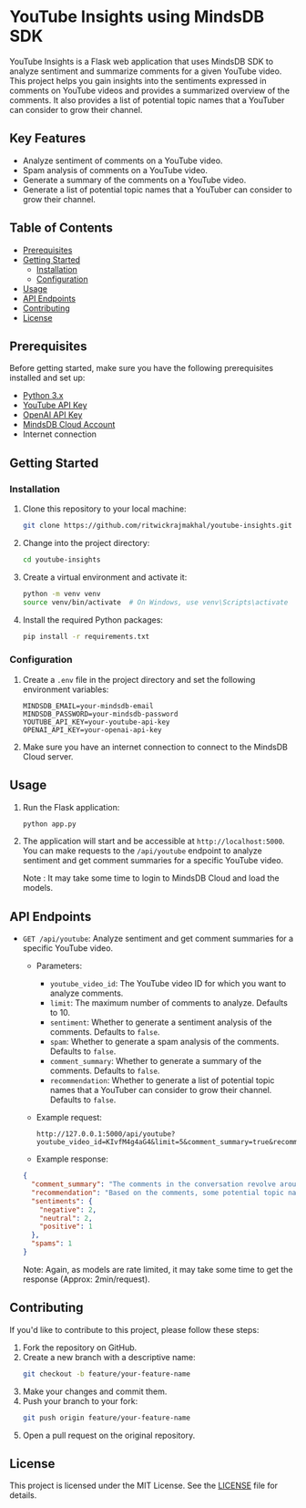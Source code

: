 # YouTube Insights using MindsDB SDK

YouTube Insights is a Flask web application that uses MindsDB SDK to analyze sentiment and summarize comments for a given YouTube video. This project helps you gain insights into the sentiments expressed in comments on YouTube videos and provides a summarized overview of the comments. It also provides a list of potential topic names that a YouTuber can consider to grow their channel.

## Key Features

- Analyze sentiment of comments on a YouTube video.
- Spam analysis of comments on a YouTube video.
- Generate a summary of the comments on a YouTube video.
- Generate a list of potential topic names that a YouTuber can consider to grow their channel.

## Table of Contents

- [Prerequisites](#prerequisites)
- [Getting Started](#getting-started)
  - [Installation](#installation)
  - [Configuration](#configuration)
- [Usage](#usage)
- [API Endpoints](#api-endpoints)
- [Contributing](#contributing)
- [License](#license)

## Prerequisites

Before getting started, make sure you have the following prerequisites installed and set up:

- [Python 3.x](https://www.python.org/downloads/)
- [YouTube API Key](https://developers.google.com/youtube/registering_an_application)
- [OpenAI API Key](https://openai.com/)
- [MindsDB Cloud Account](https://mindsdb.com/)
- Internet connection

## Getting Started

### Installation

1. Clone this repository to your local machine:

   ```bash
   git clone https://github.com/ritwickrajmakhal/youtube-insights.git
   ```

2. Change into the project directory:

   ```bash
   cd youtube-insights
   ```

3. Create a virtual environment and activate it:

   ```bash
   python -m venv venv
   source venv/bin/activate  # On Windows, use venv\Scripts\activate
   ```

4. Install the required Python packages:

   ```bash
   pip install -r requirements.txt
   ```

### Configuration

1. Create a `.env` file in the project directory and set the following environment variables:

   ```
   MINDSDB_EMAIL=your-mindsdb-email
   MINDSDB_PASSWORD=your-mindsdb-password
   YOUTUBE_API_KEY=your-youtube-api-key
   OPENAI_API_KEY=your-openai-api-key
   ```

2. Make sure you have an internet connection to connect to the MindsDB Cloud server.

## Usage

1. Run the Flask application:

   ```bash
   python app.py
   ```

2. The application will start and be accessible at `http://localhost:5000`. You can make requests to the `/api/youtube` endpoint to analyze sentiment and get comment summaries for a specific YouTube video.

   Note : It may take some time to login to MindsDB Cloud and load the models.

## API Endpoints

- `GET /api/youtube`: Analyze sentiment and get comment summaries for a specific YouTube video.

  - Parameters:

    - `youtube_video_id`: The YouTube video ID for which you want to analyze comments.
    - `limit`: The maximum number of comments to analyze. Defaults to 10.
    - `sentiment`: Whether to generate a sentiment analysis of the comments. Defaults to `false`.
    - `spam`: Whether to generate a spam analysis of the comments. Defaults to `false`.
    - `comment_summary`: Whether to generate a summary of the comments. Defaults to `false`.
    - `recommendation`: Whether to generate a list of potential topic names that a YouTuber can consider to grow their channel. Defaults to `false`.

  - Example request:

    ```
    http://127.0.0.1:5000/api/youtube?youtube_video_id=KIvfM4g4aG4&limit=5&comment_summary=true&recommendation=true&sentiment=true&spam=true
    ```

  - Example response:

  ```json
  {
    "comment_summary": "The comments in the conversation revolve around the topic of mystery videos. One person asks what other mystery videos the others would like to see. Another comment provides a link to join a website called \"academy.dhruvrathee.com\" and offers a 40% discount code for the first 400 people. However, it is mentioned that the course is in English. Another comment expresses amazement at a video seen on YouTube where the search and rescue team did not have a piece of",
    "recommendation": "Based on the comments, some potential topic names that a YouTuber can consider to grow their channel could be:\n\n1. Mystery Videos\n2. Search and Rescue Techniques\n3. Failed Search Operations\n4. Reflecting Sunlight for Search and Rescue\n5. Language Learning (English)\n6. Online Courses and Discounts\n7. Dhruv Rathee Academy\n8. YouTube Channel Growth Strategies\n9. Effective Use of Glass in Search Operations\n10. Critiques of Search and Rescue",
    "sentiments": {
      "negative": 2,
      "neutral": 2,
      "positive": 1
    },
    "spams": 1
  }
  ```

  Note: Again, as models are rate limited, it may take some time to get the response (Approx: 2min/request).

## Contributing

If you'd like to contribute to this project, please follow these steps:

1. Fork the repository on GitHub.
2. Create a new branch with a descriptive name:
   ```bash
   git checkout -b feature/your-feature-name
   ```
3. Make your changes and commit them.
4. Push your branch to your fork:
   ```bash
   git push origin feature/your-feature-name
   ```
5. Open a pull request on the original repository.

## License

This project is licensed under the MIT License. See the [LICENSE](LICENSE) file for details.
